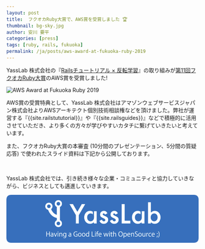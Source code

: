 ```yaml
---
layout: post
title:  フクオカRuby大賞で、AWS賞を受賞しました 🏆
thumbnail: bg-sky.jpg
author: 安川 要平
categories: [press]
tags: [ruby, rails, fukuoka]
permalink: /ja/posts/aws-award-at-fukuoka-ruby-2019
---
```


YassLab 株式会社の『[Railsチュートリアル × 反転学習](https://speakerdeck.com/yasslab/more-interactive-way-of-learning-rails)』の取り組みが[第11回フクオカRuby大賞](http://www.digitalfukuoka.jp/events/184)のAWS賞を受賞しました!

![AWS Award at Fukuoka Ruby 2019](https://i.gyazo.com/9ed5b5ec853de9a05063a3f7b9b734c7.jpg)

AWS賞の受賞特典として、YassLab 株式会社はアマゾンウェブサービスジャパン株式会社よりAWSアーキテクト個別技術相談権などを頂けました。弊社が運営する『{{site.railstututorial}}』や『{{site.railsguides}}』などで積極的に活用させていただき、より多くの方々が学びやすいカタチに繋げていきたいと考えています。

また、フクオカRuby大賞の本審査 (10分間のプレゼンテーション、5分間の質疑応答) で使われたスライド資料は下記から公開しております。

<script async class="speakerdeck-embed" data-id="6e2509dc377644c480c230ba57ff22e0" data-ratio="1.33333333333333" src="//speakerdeck.com/assets/embed.js"></script><br>

YassLab 株式会社では、引き続き様々な企業・コミュニティと協力していきながら、ビジネスとしても邁進していきます。

[![YassLab Inc.](/img/logo_800x200.png)](/)


